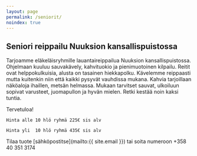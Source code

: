 ```yaml
---
layout: page
permalink: /seniorit/
noindex: true
---
```


## Seniori reippailu Nuuksion kansallispuistossa

Tarjoamme eläkeläisryhmille lauantaireippailua Nuuksion kansallispuistossa. Ohjelmaan kuuluu sauvakävely, kahvituokio ja pienimuotoinen kilpailu. Reitit ovat helppokulkuisia, alusta on tasainen hiekkapolku. Kävelemme reippaasti mutta kuitenkin niin että kaikki pysyvät vauhdissa mukana. Kahvia tarjoillaan näköaloja ihaillen, metsän helmassa.  Mukaan tarvitset sauvat, ulkoiluun sopivat varusteet, juomapullon ja hyvän mielen. Retki kestää noin kaksi tuntia. 

Tervetuloa!

`Hinta alle 10 hlö ryhmä 225€ sis alv`

`Hinta yli  10 hlö ryhmä 435€ sis alv`

Tilaa tuote [sähköpostitse](mailto:{{ site.email }}) tai soita numeroon +358 40 351 3174
